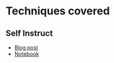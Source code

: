 # Techniques covered

## Self Instruct

- [Blog post](./self_instruct/README.md)
- [Notebook](techniques/self_instruct/SelfInstruct.ipynb)
